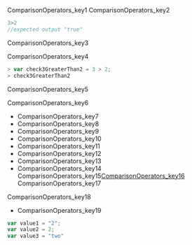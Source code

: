 ComparisonOperators_key1
ComparisonOperators_key2


```javascript
3>2
//expected output "true"
```

ComparisonOperators_key3


ComparisonOperators_key4


```javascript
> var check3GreaterThan2 = 3 > 2;
> check3GreaterThan2
```
ComparisonOperators_key5


ComparisonOperators_key6
* ComparisonOperators_key7
* ComparisonOperators_key8
* ComparisonOperators_key9
* ComparisonOperators_key10
* ComparisonOperators_key11
* ComparisonOperators_key12
* ComparisonOperators_key13
* ComparisonOperators_key14
ComparisonOperators_key15[ComparisonOperators_key16](https://developer.mozilla.org/en-US/docs/Web/JavaScript/Reference/Operators/Comparison_Operators)
ComparisonOperators_key17

ComparisonOperators_key18
- ComparisonOperators_key19
```javascript
var value1 = "2";
var value2 = 2;
var value3 = "two"
```